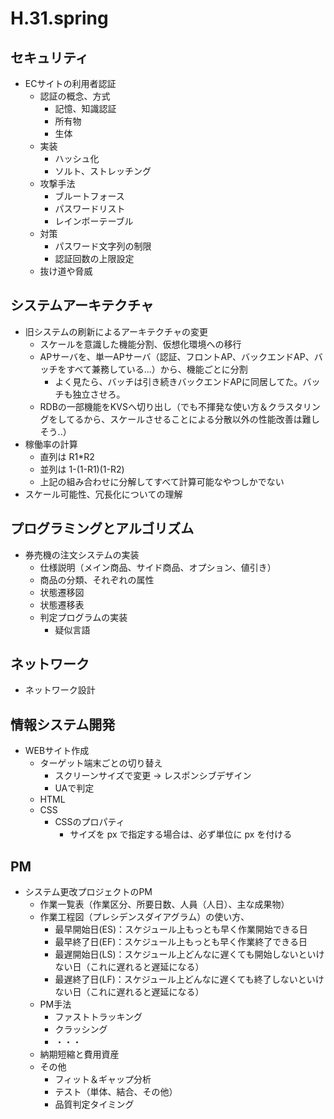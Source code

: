 # H.31.spring

## セキュリティ

* ECサイトの利用者認証
  * 認証の概念、方式
    * 記憶、知識認証
    * 所有物
    * 生体
  * 実装
    * ハッシュ化
    * ソルト、ストレッチング
  * 攻撃手法
    * ブルートフォース
    * パスワードリスト
    * レインボーテーブル
  * 対策
    * パスワード文字列の制限
    * 認証回数の上限設定
  * 抜け道や脅威

## システムアーキテクチャ

* 旧システムの刷新によるアーキテクチャの変更
  * スケールを意識した機能分割、仮想化環境への移行
  * APサーバを、単一APサーバ（認証、フロントAP、バックエンドAP、バッチをすべて兼務している...）から、機能ごとに分割
    * よく見たら、バッチは引き続きバックエンドAPに同居してた。バッチも独立させろ。
  * RDBの一部機能をKVSへ切り出し（でも不揮発な使い方＆クラスタリングをしてるから、スケールさせることによる分散以外の性能改善は難しそう..）
* 稼働率の計算
  * 直列は R1*R2
  * 並列は 1-(1-R1)(1-R2)
  * 上記の組み合わせに分解してすべて計算可能なやつしかでない
* スケール可能性、冗長化についての理解

## プログラミングとアルゴリズム

* 券売機の注文システムの実装
  * 仕様説明（メイン商品、サイド商品、オプション、値引き）
  * 商品の分類、それぞれの属性
  * 状態遷移図
  * 状態遷移表
  * 判定プログラムの実装
    * 疑似言語

## ネットワーク

* ネットワーク設計

## 情報システム開発

* WEBサイト作成
  * ターゲット端末ごとの切り替え
    * スクリーンサイズで変更 → レスポンシブデザイン
    * UAで判定
  * HTML
  * CSS
    * CSSのプロパティ
      * サイズを px で指定する場合は、必ず単位に px を付ける

## PM

* システム更改プロジェクトのPM
  * 作業一覧表（作業区分、所要日数、人員（人日）、主な成果物）
  * 作業工程図（プレシデンスダイアグラム）の使い方、
    * 最早開始日(ES)：スケジュール上もっとも早く作業開始できる日
    * 最早終了日(EF)：スケジュール上もっとも早く作業終了できる日
    * 最遅開始日(LS)：スケジュール上どんなに遅くても開始しないといけない日（これに遅れると遅延になる）
    * 最遅終了日(LF)：スケジュール上どんなに遅くても終了しないといけない日（これに遅れると遅延になる）
  * PM手法
    * ファストトラッキング
    * クラッシング
    * ・・・
  * 納期短縮と費用資産
  * その他
    * フィット＆ギャップ分析
    * テスト（単体、結合、その他）
    * 品質判定タイミング

